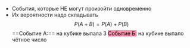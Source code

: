 - События, которые НЕ могут произойти одновременно
- Их вероятности надо складывать
$$
P(A+B) = P(A) + P(B)
$$
==Событие А:== на кубике выпала 3
<mark style="background: #FF5582A6;">Событие Б:</mark> на кубике выпало чётное число